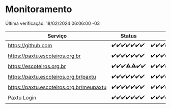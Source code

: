 # Monitoramento

Última verificação: 18/02/2024 06:06:00 -03

|Serviço|Status|Últimas 24h|
|---|---|---|
|https://github.com|<span title="2024-02-11: OK=24">✔️</span><span title="2024-02-12: OK=24">✔️</span><span title="2024-02-13: OK=24">✔️</span><span title="2024-02-14: OK=24">✔️</span><span title="2024-02-15: OK=24">✔️</span><span title="2024-02-16: OK=24">✔️</span><span title="2024-02-17: OK=10">✔️</span>|<span title="17/02/2024 07:04:00 -03 : 200">✔️</span><span title="17/02/2024 08:03:00 -03 : 200">✔️</span><span title="17/02/2024 09:09:00 -03 : 200">✔️</span><span title="17/02/2024 10:04:00 -03 : 200">✔️</span><span title="17/02/2024 11:04:00 -03 : 200">✔️</span><span title="17/02/2024 12:06:00 -03 : 200">✔️</span><span title="17/02/2024 13:07:00 -03 : 200">✔️</span><span title="17/02/2024 14:02:00 -03 : 200">✔️</span><span title="17/02/2024 15:07:00 -03 : 200">✔️</span><span title="17/02/2024 16:02:00 -03 : 200">✔️</span><span title="17/02/2024 17:05:00 -03 : 200">✔️</span><span title="17/02/2024 18:03:00 -03 : 200">✔️</span><span title="17/02/2024 19:03:00 -03 : 200">✔️</span><span title="17/02/2024 20:03:00 -03 : 200">✔️</span><span title="17/02/2024 21:32:00 -03 : 200">✔️</span><span title="17/02/2024 22:42:00 -03 : 200">✔️</span><span title="17/02/2024 23:15:00 -03 : 200">✔️</span><span title="18/02/2024 00:06:00 -03 : 200">✔️</span><span title="18/02/2024 01:07:00 -03 : 200">✔️</span><span title="18/02/2024 02:04:00 -03 : 200">✔️</span><span title="18/02/2024 03:08:00 -03 : 200">✔️</span><span title="18/02/2024 04:06:00 -03 : 200">✔️</span><span title="18/02/2024 05:08:00 -03 : 200">✔️</span><span title="18/02/2024 06:05:00 -03 : 200">✔️</span>|
|https://paxtu.escoteiros.org.br|<span title="2024-02-11: OK=24">✔️</span><span title="2024-02-12: OK=24">✔️</span><span title="2024-02-13: OK=24">✔️</span><span title="2024-02-14: OK=24">✔️</span><span title="2024-02-15: OK=24">✔️</span><span title="2024-02-16: OK=24">✔️</span><span title="2024-02-17: OK=10">✔️</span>|<span title="17/02/2024 07:04:00 -03 : 200">✔️</span><span title="17/02/2024 08:03:00 -03 : 200">✔️</span><span title="17/02/2024 09:09:00 -03 : 200">✔️</span><span title="17/02/2024 10:04:00 -03 : 200">✔️</span><span title="17/02/2024 11:04:00 -03 : 200">✔️</span><span title="17/02/2024 12:06:00 -03 : 200">✔️</span><span title="17/02/2024 13:07:00 -03 : 200">✔️</span><span title="17/02/2024 14:02:00 -03 : 200">✔️</span><span title="17/02/2024 15:07:00 -03 : 200">✔️</span><span title="17/02/2024 16:02:00 -03 : 200">✔️</span><span title="17/02/2024 17:05:00 -03 : 0">❌</span><span title="17/02/2024 18:03:00 -03 : 200">✔️</span><span title="17/02/2024 19:03:00 -03 : 200">✔️</span><span title="17/02/2024 20:03:00 -03 : 200">✔️</span><span title="17/02/2024 21:32:00 -03 : 200">✔️</span><span title="17/02/2024 22:42:00 -03 : 200">✔️</span><span title="17/02/2024 23:15:00 -03 : 200">✔️</span><span title="18/02/2024 00:06:00 -03 : 200">✔️</span><span title="18/02/2024 01:07:00 -03 : 200">✔️</span><span title="18/02/2024 02:04:00 -03 : 200">✔️</span><span title="18/02/2024 03:08:00 -03 : 200">✔️</span><span title="18/02/2024 04:06:00 -03 : 200">✔️</span><span title="18/02/2024 05:08:00 -03 : 200">✔️</span><span title="18/02/2024 06:05:00 -03 : 200">✔️</span>|
|https://escoteiros.org.br|<span title="2024-02-11: OK=24">✔️</span><span title="2024-02-12: OK=24">✔️</span><span title="2024-02-13: OK=24">✔️</span><span title="2024-02-14: OK=22, Falhas=2">⚠️</span><span title="2024-02-15: OK=22, Falhas=2">⚠️</span><span title="2024-02-16: OK=24">✔️</span><span title="2024-02-17: OK=10">✔️</span>|<span title="17/02/2024 07:04:00 -03 : 200">✔️</span><span title="17/02/2024 08:03:00 -03 : 200">✔️</span><span title="17/02/2024 09:09:00 -03 : 200">✔️</span><span title="17/02/2024 10:04:00 -03 : 200">✔️</span><span title="17/02/2024 11:04:00 -03 : 200">✔️</span><span title="17/02/2024 12:06:00 -03 : 200">✔️</span><span title="17/02/2024 13:07:00 -03 : 200">✔️</span><span title="17/02/2024 14:02:00 -03 : 200">✔️</span><span title="17/02/2024 15:07:00 -03 : 200">✔️</span><span title="17/02/2024 16:02:00 -03 : 200">✔️</span><span title="17/02/2024 17:05:00 -03 : 200">✔️</span><span title="17/02/2024 18:03:00 -03 : 200">✔️</span><span title="17/02/2024 19:03:00 -03 : 200">✔️</span><span title="17/02/2024 20:03:00 -03 : 200">✔️</span><span title="17/02/2024 21:32:00 -03 : 200">✔️</span><span title="17/02/2024 22:42:00 -03 : 200">✔️</span><span title="17/02/2024 23:15:00 -03 : 200">✔️</span><span title="18/02/2024 00:06:00 -03 : 200">✔️</span><span title="18/02/2024 01:07:00 -03 : 200">✔️</span><span title="18/02/2024 02:04:00 -03 : 200">✔️</span><span title="18/02/2024 03:08:00 -03 : 200">✔️</span><span title="18/02/2024 04:06:00 -03 : 200">✔️</span><span title="18/02/2024 05:08:00 -03 : 200">✔️</span><span title="18/02/2024 06:05:00 -03 : 200">✔️</span>|
|https://paxtu.escoteiros.org.br/paxtu|<span title="2024-02-11: OK=24">✔️</span><span title="2024-02-12: OK=24">✔️</span><span title="2024-02-13: OK=24">✔️</span><span title="2024-02-14: OK=24">✔️</span><span title="2024-02-15: OK=24">✔️</span><span title="2024-02-16: OK=24">✔️</span><span title="2024-02-17: OK=10">✔️</span>|<span title="17/02/2024 07:04:00 -03 : 200">✔️</span><span title="17/02/2024 08:03:00 -03 : 200">✔️</span><span title="17/02/2024 09:09:00 -03 : 200">✔️</span><span title="17/02/2024 10:04:00 -03 : 200">✔️</span><span title="17/02/2024 11:04:00 -03 : 200">✔️</span><span title="17/02/2024 12:06:00 -03 : 200">✔️</span><span title="17/02/2024 13:07:00 -03 : 200">✔️</span><span title="17/02/2024 14:02:00 -03 : 200">✔️</span><span title="17/02/2024 15:07:00 -03 : 200">✔️</span><span title="17/02/2024 16:02:00 -03 : 0">❌</span><span title="17/02/2024 17:05:00 -03 : 200">✔️</span><span title="17/02/2024 18:03:00 -03 : 0">❌</span><span title="17/02/2024 19:03:00 -03 : 200">✔️</span><span title="17/02/2024 20:03:00 -03 : 200">✔️</span><span title="17/02/2024 21:32:00 -03 : 200">✔️</span><span title="17/02/2024 22:42:00 -03 : 200">✔️</span><span title="17/02/2024 23:15:00 -03 : 200">✔️</span><span title="18/02/2024 00:06:00 -03 : 200">✔️</span><span title="18/02/2024 01:07:00 -03 : 200">✔️</span><span title="18/02/2024 02:04:00 -03 : 200">✔️</span><span title="18/02/2024 03:08:00 -03 : 200">✔️</span><span title="18/02/2024 04:06:00 -03 : 200">✔️</span><span title="18/02/2024 05:08:00 -03 : 200">✔️</span><span title="18/02/2024 06:05:00 -03 : 200">✔️</span>|
|https://paxtu.escoteiros.org.br/meupaxtu|<span title="2024-02-11: OK=24">✔️</span><span title="2024-02-12: OK=24">✔️</span><span title="2024-02-13: OK=24">✔️</span><span title="2024-02-14: OK=24">✔️</span><span title="2024-02-15: OK=24">✔️</span><span title="2024-02-16: OK=24">✔️</span><span title="2024-02-17: OK=10">✔️</span>|<span title="17/02/2024 07:04:00 -03 : 200">✔️</span><span title="17/02/2024 08:03:00 -03 : 200">✔️</span><span title="17/02/2024 09:09:00 -03 : 200">✔️</span><span title="17/02/2024 10:04:00 -03 : 200">✔️</span><span title="17/02/2024 11:04:00 -03 : 200">✔️</span><span title="17/02/2024 12:06:00 -03 : 200">✔️</span><span title="17/02/2024 13:07:00 -03 : 200">✔️</span><span title="17/02/2024 14:02:00 -03 : 200">✔️</span><span title="17/02/2024 15:07:00 -03 : 200">✔️</span><span title="17/02/2024 16:02:00 -03 : 200">✔️</span><span title="17/02/2024 17:05:00 -03 : 200">✔️</span><span title="17/02/2024 18:03:00 -03 : 200">✔️</span><span title="17/02/2024 19:03:00 -03 : 200">✔️</span><span title="17/02/2024 20:03:00 -03 : 200">✔️</span><span title="17/02/2024 21:32:00 -03 : 200">✔️</span><span title="17/02/2024 22:42:00 -03 : 200">✔️</span><span title="17/02/2024 23:15:00 -03 : 200">✔️</span><span title="18/02/2024 00:06:00 -03 : 200">✔️</span><span title="18/02/2024 01:07:00 -03 : 200">✔️</span><span title="18/02/2024 02:04:00 -03 : 200">✔️</span><span title="18/02/2024 03:08:00 -03 : 200">✔️</span><span title="18/02/2024 04:06:00 -03 : 200">✔️</span><span title="18/02/2024 05:08:00 -03 : 200">✔️</span><span title="18/02/2024 06:05:00 -03 : 200">✔️</span>|
|Paxtu Login|<span title="2024-02-11: OK=24">✔️</span><span title="2024-02-12: OK=24">✔️</span><span title="2024-02-13: OK=24">✔️</span><span title="2024-02-14: OK=24">✔️</span><span title="2024-02-15: OK=24">✔️</span><span title="2024-02-16: OK=24">✔️</span><span title="2024-02-17: OK=10">✔️</span>|<span title="17/02/2024 07:04:00 -03 : 200">✔️</span><span title="17/02/2024 08:03:00 -03 : 200">✔️</span><span title="17/02/2024 09:09:00 -03 : 200">✔️</span><span title="17/02/2024 10:04:00 -03 : 200">✔️</span><span title="17/02/2024 11:04:00 -03 : 200">✔️</span><span title="17/02/2024 12:06:00 -03 : 200">✔️</span><span title="17/02/2024 13:07:00 -03 : 200">✔️</span><span title="17/02/2024 14:02:00 -03 : 200">✔️</span><span title="17/02/2024 15:07:00 -03 : 200">✔️</span><span title="17/02/2024 16:02:00 -03 : 200">✔️</span><span title="17/02/2024 17:05:00 -03 : 200">✔️</span><span title="17/02/2024 18:03:00 -03 : 200">✔️</span><span title="17/02/2024 19:03:00 -03 : 200">✔️</span><span title="17/02/2024 20:03:00 -03 : 200">✔️</span><span title="17/02/2024 21:32:00 -03 : 200">✔️</span><span title="17/02/2024 22:42:00 -03 : 200">✔️</span><span title="17/02/2024 23:15:00 -03 : 200">✔️</span><span title="18/02/2024 00:06:00 -03 : 200">✔️</span><span title="18/02/2024 01:07:00 -03 : 200">✔️</span><span title="18/02/2024 02:04:00 -03 : 200">✔️</span><span title="18/02/2024 03:08:00 -03 : 200">✔️</span><span title="18/02/2024 04:06:00 -03 : 200">✔️</span><span title="18/02/2024 05:08:00 -03 : 200">✔️</span><span title="18/02/2024 06:06:00 -03 : 200">✔️</span>|
